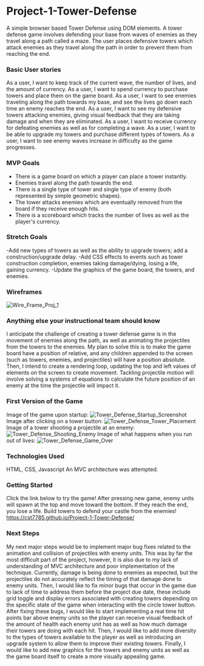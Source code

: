 # Project-1-Tower-Defense
A simple browser based Tower Defense using DOM elements.
A tower defense game involves defending your base from waves of enemies as they travel along a path called a maze. The user places defensive towers which attack enemies as they travel along the path in order to prevent them from reaching the end. 
### Basic User stories
As a user, I want to keep track of the current wave, the number of lives, and the amount of currency.
As a user, I want to spend currency to purchase towers and place them on the game board.
As a user, I want to see enemies traveling along the path towards my base, and see the lives go down each time an enemy reaches the end.
As a user, I want to see my defensive towers attacking enemies, giving visual feedback that they are taking damage and when they are eliminated. 
As a user, I want to receive currency for defeating enemies as well as for completing a wave. 
As a user, I want to be able to upgrade my towers and purchase different types of towers. 
As a user, I want to see enemy waves increase in difficulty as the game progresses.
### MVP Goals
- There is a game board on which a player can place a tower instantly.
- Enemies travel along the path towards the end.
- There is a single type of tower and single type of enemy (both represented by simple geometric shapes).
- The tower attacks enemies which are eventually removed from the board if they receive enough hits.
- There is a scoreboard which tracks the number of lives as well as the player's currency.
### Stretch Goals 
-Add new types of towers as well as the ability to upgrade towers; add a construction/upgrade delay.
-Add CSS effects to events such as tower construction completion, enemies taking damage/dying, losing a life, gaining currency.
-Update the graphics of the game board, the towers, and enemies.
### Wireframes 
![Wire_Frame_Proj_1](https://user-images.githubusercontent.com/102082192/162044653-7d7ff662-a34c-439e-81c7-37a45e6b5ab2.png)
### Anything else your instructional team should know
I anticipate the challenge of creating a tower defense game is in the movement of enemies along the path, as well as animating the projectiles from the towers to the enemies. My plan to solve this is to make the game board have a position of relative, and any children appended to the screen (such as towers, enemies, and projectiles) will have a position absolute. Then, I intend to create a rendering loop, updating the top and left values of elements on the screen to create movement. Tackling projectile motion will involve solving a systems of equations to calculate the future position of an enemy at the time the projectile will impact it. 
### First Version of the Game
Image of the game upon startup:
![Tower_Defense_Startup_Screenshot](https://user-images.githubusercontent.com/102082192/163189684-61815118-7cc7-4043-bc5b-6c35be5042e8.png)
Image after clicking on a tower button:
![Tower_Defense_Tower_Placement](https://user-images.githubusercontent.com/102082192/163189803-29dac498-8622-4dee-9fec-69aeb1ae53ac.png)
Image of a tower shooting a projectile at an enemy:
![Tower_Defense_Shooting_Enemy](https://user-images.githubusercontent.com/102082192/163189817-11346184-1a3e-4d80-bb0c-b0b5ca5b8e51.png)
Image of what happens when you run out of lives:
![Tower_Defense_Game_Over](https://user-images.githubusercontent.com/102082192/163189828-6dd7f593-975a-4c9c-89dd-1858831bf107.png)
### Technologies Used
HTML, CSS, Javascript 
An MVC architecture was attempted.
### Getting Started
Click the link below to try the game!
After pressing new game, enemy units will spawn at the top and move toward the bottom. If they reach the end, you lose a life. Build towers to defend your castle from the enemies!
https://cst7785.github.io/Project-1-Tower-Defense/
### Next Steps
My next major steps would be to implement major bug fixes related to the animation and collision of projectiles with enemy units. This was by far the most difficult part of the project, however, it is also due to my lack of understanding of MVC architecture and poor implementation of the technique.
Currently, damage is being done to enemies as expected, but the projectiles do not accurately reflect the timing of that damage done to enemy units.
Then, I would like to fix minor bugs that occur in the game due to lack of time to address them before the project due date, these include grid toggle and display errors associated with creating towers depending on the specific state of the game when interacting with the circle tower button.
After fixing these bugs, I would like to start implementing a real time hit points bar above enemy units so the player can receive visual feedback of the amount of health each enemy unit has as well as how much damage their towers are doing with each hit.
Then, I would like to add more diversity to the types of towers available to the player as well as introducing an upgrade system to allow them to improve their existing towers.
Finally, I would like to add new graphics for the towers and enemy units as well as the game board itself to create a more visually appealing game.
